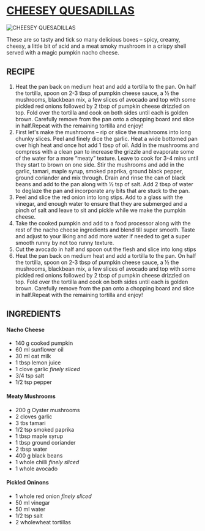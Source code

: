 # [CHEESEY QUESADILLAS](https://thehappypear.ie/creamy-pumpkin-cheese-quesadillas/)

![CHEESEY QUESADILLAS](https://thehappypear.ie/wp-content/uploads/2022/10/Screenshot-2022-10-09-at-16.22.38.png)

These are so tasty and tick so many delicious boxes – spicy, creamy, cheesy, a little bit of acid and a meat smoky mushroom in a crispy shell served with a magic pumpkin nacho cheese.

## RECIPE

1. Heat the pan back on medium heat and add a tortilla to the pan. On half the tortilla, spoon on 2-3 tbsp of pumpkin cheese sauce, a ½ the mushrooms, blackbean mix, a few slices of avocado and top with some pickled red onions followed by 2 tbsp of pumpkin cheese drizzled on top. Fold over the tortilla and cook on both sides until each is golden brown. Carefully remove from the pan onto a chopping board and slice in half.Repeat with the remaining tortilla and enjoy!
2. First let's make the mushrooms – rip or slice the mushrooms into long chunky slices. Peel and finely dice the garlic. Heat a wide bottomed pan over high heat and once hot add 1 tbsp of oil. Add in the mushrooms and compress with a clean pan to increase the grizzle and evaporate some of the water for a more “meaty” texture. Leave to cook for 3-4 mins until they start to brown on one side. Stir the mushrooms and add in the garlic, tamari, maple syrup, smoked paprika, ground black pepper, ground coriander and mix through. Drain and rinse the can of black beans and add to the pan along with ½ tsp of salt. Add 2 tbsp of water to deglaze the pan and incorporate any bits that are stuck to the pan.
3. Peel and slice the red onion into long stips. Add to a glass with the vinegar, and enough water to ensure that they are submerged and a pinch of salt and leave to sit and pickle while we make the pumpkin cheese.
4. Take the cooked pumpkin and add to a food processor along with the rest of the nacho cheese ingredients and blend till super smooth. Taste and adjust to your liking and add more water if needed to get a super smooth runny by not too runny texture.
5. Cut the avocado in half and spoon out the flesh and slice into long stips
6. Heat the pan back on medium heat and add a tortilla to the pan. On half the tortilla, spoon on 2-3 tbsp of pumpkin cheese sauce, a ½ the mushrooms, blackbean mix, a few slices of avocado and top with some pickled red onions followed by 2 tbsp of pumpkin cheese drizzled on top. Fold over the tortilla and cook on both sides until each is golden brown. Carefully remove from the pan onto a chopping board and slice in half.Repeat with the remaining tortilla and enjoy!

## INGREDIENTS

#### Nacho Cheese

- 140 g cooked pumpkin
- 60 ml sunflower oil
- 30 ml oat milk
- 1 tbsp lemon juice
- 1 clove garlic _finely sliced_
- 3/4 tsp salt
- 1/2 tsp pepper

#### Meaty Mushrooms

- 200 g Oyster mushrooms
- 2 cloves garlic
- 3 tbs tamari
- 1/2 tsp smoked paprika
- 1 tbsp maple syrup
- 1 tbsp ground coriander
- 2 tbsp water
- 400 g black beans
- 1 whole chilli _finely sliced_
- 1 whole avocado

#### Pickled Oninons

- 1 whole red onion _finely sliced_
- 50 ml vinegar
- 50 ml water
- 1/2 tsp salt
- 2 wholewheat tortillas
